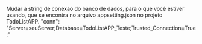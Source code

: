 Mudar a string de conexao do banco de dados, para o que você estiver usando, que se encontra no arquivo appsetting.json no projeto TodoListAPP.
"conn": "Server=seuServer;Database=TodoListAPP_Teste;Trusted_Connection=True;"
